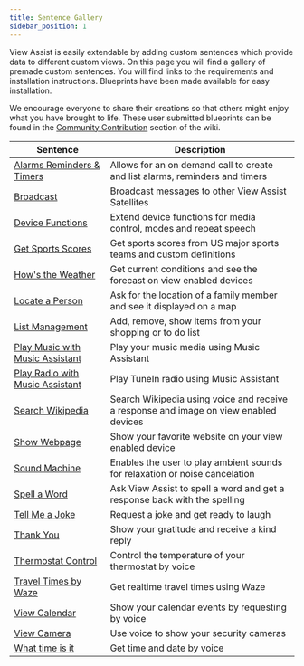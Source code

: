 ```yaml
---
title: Sentence Gallery
sidebar_position: 1
---
```


View Assist is easily extendable by adding custom sentences which provide data to different custom views. On this page you will find a gallery of premade custom sentences. You will find links to the requirements and installation instructions. Blueprints have been made available for easy installation.

We encourage everyone to share their creations so that others might enjoy what you have brought to life. These user submitted blueprints can be found in the [Community Contribution](../../community-contributions/index.md) section of the wiki.

| Sentence                                                        | Description                                                                           |
| --------------------------------------------------------------- | ------------------------------------------------------------------------------------- |
| [Alarms Reminders & Timers](sentences/alarms-reminders-timers)  | Allows for an on demand call to create and list alarms, reminders and timers          |
| [Broadcast](sentences/broadcast)                                | Broadcast messages to other View Assist Satellites                                    |
| [Device Functions](sentences/device-functions)                  | Extend device functions for media control, modes and repeat speech                    |
| [Get Sports Scores](sentences/get-sports-scores)                | Get sports scores from US major sports teams and custom definitions                   |
| [How\'s the Weather](sentences/hows-the-weather)                | Get current conditions and see the forecast on view enabled devices                   |
| [Locate a Person](sentences/locate-a-person)                    | Ask for the location of a family member and see it displayed on a map                 |
| [List Management](sentences/list-management)                    | Add, remove, show items from your shopping or to do list                              |
| [Play Music with Music Assistant](sentences/play-music-with-ma) | Play your music media using Music Assistant                                           |
| [Play Radio with Music Assistant](sentences/play-radio-with-ma) | Play TuneIn radio using Music Assistant                                               |
| [Search Wikipedia](sentences/search-wikipedia)                  | Search Wikipedia using voice and receive a response and image on view enabled devices |
| [Show Webpage](sentences/show-webpage)                          | Show your favorite website on your view enabled device                                |
| [Sound Machine](sentences/sound-machine)                        | Enables the user to play ambient sounds for relaxation or noise cancelation           |
| [Spell a Word](sentences/spell-a-word)                          | Ask View Assist to spell a word and get a response back with the spelling             |
| [Tell Me a Joke](sentences/tell-me-a-joke)                      | Request a joke and get ready to laugh                                                 |
| [Thank You](sentences/thank-you)                                | Show your gratitude and receive a kind reply                                          |
| [Thermostat Control](sentences/thermostat-control)              | Control the temperature of your thermostat by voice                                   |
| [Travel Times by Waze](sentences/travel-times-by-waze)          | Get realtime travel times using Waze                                                  |
| [View Calendar](sentences/view-calendar)                        | Show your calendar events by requesting by voice                                      |
| [View Camera](sentences/view-camera)                            | Use voice to show your security cameras                                               |
| [What time is it](sentences/what-time-is-it)                    | Get time and date by voice                                                            |
